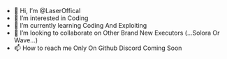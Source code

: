 - 👋 Hi, I’m @LaserOffical
- 👀 I’m interested in Coding
- 🌱 I’m currently learning Coding And Exploiting
- 💞️ I’m looking to collaborate on Other Brand New Executors (...Solora Or Wave...)
- 📫 How to reach me Only On Github Discord Coming Soon


